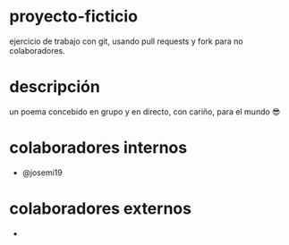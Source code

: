 # proyecto-ficticio
ejercicio de trabajo con git, usando pull requests y fork para no colaboradores.

# descripción
un poema concebido en grupo y en directo, con cariño, para el mundo 😎

# colaboradores internos
- @josemi19

# colaboradores externos
- 